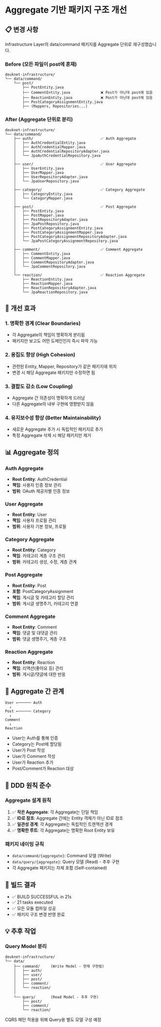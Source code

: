 # Aggregate 기반 패키지 구조 개선

## 📋 변경 사항

Infrastructure Layer의 data/command 패키지를 Aggregate 단위로 재구성했습니다.

### Before (모든 파일이 post에 혼재)
```
deuknet-infrastructure/
└── data/command/
    └── post/
        ├── PostEntity.java
        ├── CommentEntity.java              ❌ Post가 아닌데 post에 있음
        ├── ReactionEntity.java             ❌ Post가 아닌데 post에 있음
        ├── PostCategoryAssignmentEntity.java
        ├── (Mappers, Repositories...)
```

### After (Aggregate 단위로 분리)
```
deuknet-infrastructure/
└── data/command/
    ├── auth/                               ✅ Auth Aggregate
    │   ├── AuthCredentialEntity.java
    │   ├── AuthCredentialMapper.java
    │   ├── AuthCredentialRepositoryAdapter.java
    │   └── JpaAuthCredentialRepository.java
    │
    ├── user/                               ✅ User Aggregate
    │   ├── UserEntity.java
    │   ├── UserMapper.java
    │   ├── UserRepositoryAdapter.java
    │   └── JpaUserRepository.java
    │
    ├── category/                           ✅ Category Aggregate
    │   ├── CategoryEntity.java
    │   └── CategoryMapper.java
    │
    ├── post/                               ✅ Post Aggregate
    │   ├── PostEntity.java
    │   ├── PostMapper.java
    │   ├── PostRepositoryAdapter.java
    │   ├── JpaPostRepository.java
    │   ├── PostCategoryAssignmentEntity.java
    │   ├── PostCategoryAssignmentMapper.java
    │   ├── PostCategoryAssignmentRepositoryAdapter.java
    │   └── JpaPostCategoryAssignmentRepository.java
    │
    ├── comment/                            ✅ Comment Aggregate
    │   ├── CommentEntity.java
    │   ├── CommentMapper.java
    │   ├── CommentRepositoryAdapter.java
    │   └── JpaCommentRepository.java
    │
    └── reaction/                           ✅ Reaction Aggregate
        ├── ReactionEntity.java
        ├── ReactionMapper.java
        ├── ReactionRepositoryAdapter.java
        └── JpaReactionRepository.java
```

## 🎯 개선 효과

### 1. 명확한 경계 (Clear Boundaries)
- 각 Aggregate의 책임이 명확하게 분리됨
- 패키지만 보고도 어떤 도메인인지 즉시 파악 가능

### 2. 응집도 향상 (High Cohesion)
- 관련된 Entity, Mapper, Repository가 같은 패키지에 위치
- 변경 시 해당 Aggregate 패키지만 수정하면 됨

### 3. 결합도 감소 (Low Coupling)
- Aggregate 간 의존성이 명확하게 드러남
- 다른 Aggregate의 내부 구현에 영향받지 않음

### 4. 유지보수성 향상 (Better Maintainability)
- 새로운 Aggregate 추가 시 독립적인 패키지로 추가
- 특정 Aggregate 삭제 시 해당 패키지만 제거

## 📊 Aggregate 정의

### Auth Aggregate
- **Root Entity**: AuthCredential
- **책임**: 사용자 인증 정보 관리
- **범위**: OAuth 제공자별 인증 정보

### User Aggregate  
- **Root Entity**: User
- **책임**: 사용자 프로필 관리
- **범위**: 사용자 기본 정보, 프로필

### Category Aggregate
- **Root Entity**: Category
- **책임**: 카테고리 계층 구조 관리
- **범위**: 카테고리 생성, 수정, 계층 관계

### Post Aggregate
- **Root Entity**: Post
- **포함**: PostCategoryAssignment
- **책임**: 게시글 및 카테고리 할당 관리
- **범위**: 게시글 생명주기, 카테고리 연결

### Comment Aggregate
- **Root Entity**: Comment
- **책임**: 댓글 및 대댓글 관리
- **범위**: 댓글 생명주기, 계층 구조

### Reaction Aggregate
- **Root Entity**: Reaction
- **책임**: 리액션(좋아요 등) 관리
- **범위**: 게시글/댓글에 대한 반응

## 🔄 Aggregate 간 관계

```
User ←────── Auth
  ↓
Post ←────── Category
  ↓
Comment
  ↓
Reaction
```

- User는 Auth를 통해 인증
- Category는 Post에 할당됨
- User가 Post 작성
- User가 Comment 작성  
- User가 Reaction 추가
- Post/Comment가 Reaction 대상

## 📝 DDD 원칙 준수

### Aggregate 설계 원칙
1. ✅ **작은 Aggregate**: 각 Aggregate는 단일 책임
2. ✅ **ID로 참조**: Aggregate 간에는 Entity 객체가 아닌 ID로 참조
3. ✅ **일관성 경계**: 각 Aggregate는 독립적인 트랜잭션 경계
4. ✅ **명확한 루트**: 각 Aggregate는 명확한 Root Entity 보유

### 패키지 네이밍 규칙
- `data/command/{aggregate}`: Command 모델 (Write)
- `data/query/{aggregate}`: Query 모델 (Read) - 추후 구현
- 각 Aggregate 패키지는 자체 포함 (Self-contained)

## 🚀 빌드 결과
- ✅ BUILD SUCCESSFUL in 21s
- ✅ 21 tasks executed  
- ✅ 모든 모듈 컴파일 성공
- ✅ 패키지 구조 변경 반영 완료

## 💡 추후 작업

### Query Model 분리
```
deuknet-infrastructure/
└── data/
    ├── command/     (Write Model - 현재 구현됨)
    │   ├── auth/
    │   ├── user/
    │   ├── post/
    │   ├── comment/
    │   └── reaction/
    │
    └── query/       (Read Model - 추후 구현)
        ├── post/
        ├── comment/
        └── reaction/
```

CQRS 패턴 적용을 위해 Query용 별도 모델 구성 예정
